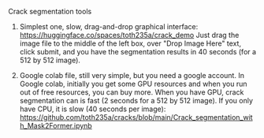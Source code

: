 Crack segmentation tools

1. Simplest one, slow, drag-and-drop graphical interface:
   https://huggingface.co/spaces/toth235a/crack_demo
   Just drag the image file to the middle of the left box, over "Drop Image Here" text, click submit, and you have the segmentation results in 40 seconds (for a 512 by 512 image).
   
2. Google colab file, still very simple, but you need a google account. In Google colab, initially you get some GPU resources and when you run out of free resources, you can buy more. When you have GPU, crack segmentation can is fast (2 seconds for a 512 by 512 image). If you only have CPU, it is slow (40 seconds per image):
   https://github.com/toth235a/cracks/blob/main/Crack_segmentation_with_Mask2Former.ipynb
